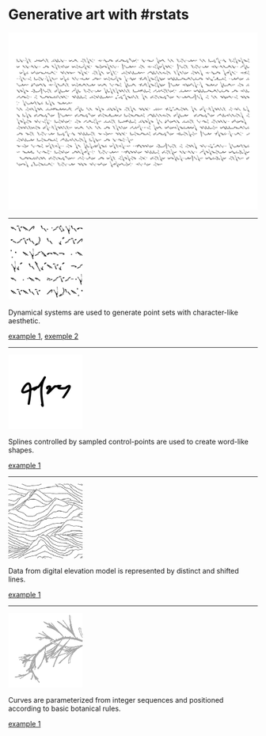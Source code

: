 # Generative art with #rstats

![README](R/figures/readme.png?raw=true "README")

------------------------------------------------------------------------

![attractors](R/figures/00_examples/00_attractors.png?raw=true)

Dynamical systems are used to generate point sets with character-like aesthetic.

[example 1](R/attractors_glyphs.rmd), [exemple 2](R/attractors_collection.rmd)

------------------------------------------------------------------------

![splines](R/figures/00_examples/01_splines.png?raw=true)

Splines controlled by sampled control-points are used to create word-like shapes.

[example 1](R/splines_glyphs.rmd)

------------------------------------------------------------------------

![ridge](R/figures/00_examples/02_ridge.png?raw=true)

Data from digital elevation model is represented by distinct and shifted lines.

[example 1](R/gis_ridge.rmd)

------------------------------------------------------------------------

![sequence](R/figures/00_examples/03_sequence.png?raw=true)

Curves are parameterized from integer sequences and positioned according to basic botanical rules.

[example 1](R/sequence_collatz.rmd)